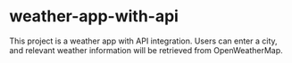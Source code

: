# weather-app-with-api

This project is a weather app with API integration. Users can enter a city, and relevant weather information will be retrieved from OpenWeatherMap.

